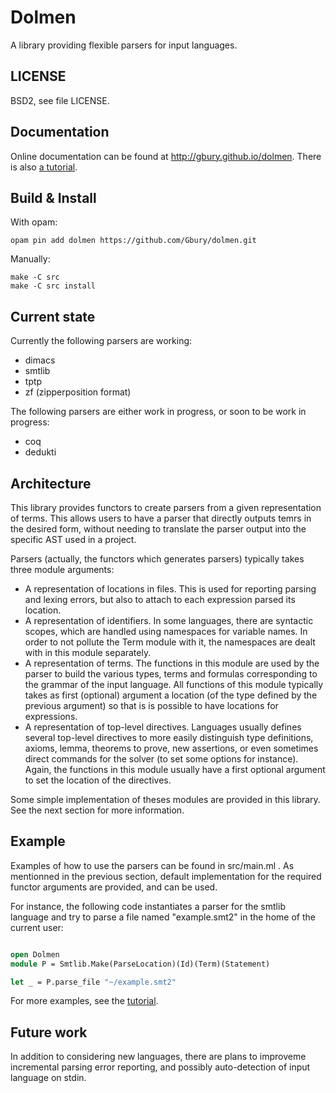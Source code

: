 # Dolmen

A library providing flexible parsers for input languages.

## LICENSE

BSD2, see file LICENSE.

## Documentation

Online documentation can be found at <http://gbury.github.io/dolmen>.
There is also [a tutorial](https://github.com/Gbury/dolmen/tree/master/doc/tuto.md).

## Build & Install

With opam:

    opam pin add dolmen https://github.com/Gbury/dolmen.git

Manually:

    make -C src
    make -C src install

## Current state

Currently the following parsers are working:

- dimacs
- smtlib
- tptp
- zf (zipperposition format)

The following parsers are either work in progress, or soon to be
work in progress:

- coq
- dedukti

## Architecture

This library provides functors to create parsers from a given
representation of terms. This allows users to have a parser that
directly outputs temrs in the desired form, without needing to
translate the parser output into the specific AST used in a project.

Parsers (actually, the functors which generates parsers) typically takes
three module arguments:

- A representation of locations in files. This is used for reporting
  parsing and lexing errors, but also to attach to each expression parsed
  its location.
- A representation of identifiers. In some languages, there are syntactic
  scopes, which are handled using namespaces for variable names. In order
  to not pollute the Term module with it, the namespaces are dealt with
  in this module separately.
- A representation of terms. The functions in this module are used by the
  parser to build the various types, terms and formulas corresponding
  to the grammar of the input language. All functions of this module
  typically takes as first (optional) argument a location (of the type
  defined by the previous argument) so that is is possible to have
  locations for expressions.
- A representation of top-level directives. Languages usually defines
  several top-level directives to more easily distinguish type definitions,
  axioms, lemma, theorems to prove, new assertions, or even sometimes direct
  commands for the solver (to set some options for instance). Again, the functions
  in this module usually have a first optional argument to set the location
  of the directives.

Some simple implementation of theses modules are provided in this library.
See the next section for more information.

## Example

Examples of how to use the parsers can be found in src/main.ml . As mentionned
in the previous section, default implementation for the required functor arguments
are provided, and can be used.

For instance, the following code instantiates a parser for the smtlib language
and try to parse a file named "example.smt2" in the home of the current user:

```ocaml

open Dolmen
module P = Smtlib.Make(ParseLocation)(Id)(Term)(Statement)

let _ = P.parse_file "~/example.smt2"

```

For more examples, see the [tutorial](https://github.com/Gbury/dolmen/tree/master/doc/tuto.md).

## Future work

In addition to considering new languages, there are plans to improveme
incremental parsing error reporting, and possibly auto-detection of
input language on stdin.


